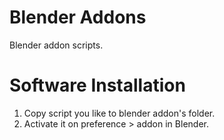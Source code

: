 # Blender Addons
Blender addon scripts.<br/>

# Software Installation
1) Copy script you like to blender addon's folder.
2) Activate it on preference > addon in Blender.
